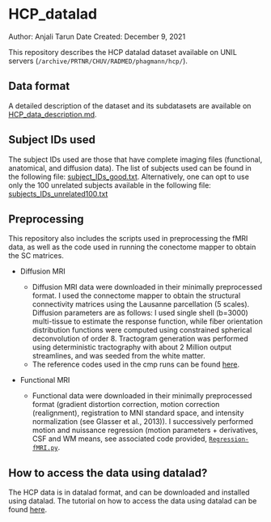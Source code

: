 # HCP_datalad

Author: Anjali Tarun
Date Created: December 9, 2021

This repository describes the HCP datalad dataset available on UNIL servers (`/archive/PRTNR/CHUV/RADMED/phagmann/hcp/`).

## Data format

A detailed description of the dataset and its subdatasets are available on [HCP_data_description.md](https://github.com/abtarun/HCP_datalad/blob/main/HCP_data_description.md).

## Subject IDs used

The subject IDs used are those that have complete imaging files (functional, anatomical, and diffusion data). The list of subjects used can be found in the following file: [subject_IDs_good.txt](https://github.com/abtarun/HCP_datalad/blob/main/subject_IDs_good.txt). Alternatively, one can opt to use only the 100 unrelated subjects available in the following file: [subjects_IDs_unrelated100.txt](https://github.com/abtarun/HCP_datalad/blob/main/subjects_IDs_unrelated100.txt)

## Preprocessing 

This repository also includes the scripts used in preprocessing the fMRI data, as well as the code used in running the conectome mapper to obtain the SC matrices.

  * Diffusion MRI
    * Diffusion MRI data were downloaded in their minimally preprocessed format. I used the connectome mapper to obtain the structural connectivity matrices using the Lausanne parcellation (5 scales). Diffusion parameters are as follows: I used single shell (b=3000) multi-tissue to estimate the response function, while fiber orientation distribution functions were computed using constrained spherical deconvolution of order 8. Tractogram generation was performed using deterministic tractography with about 2 Million output streamlines, and was seeded from the white matter. 
    * The reference codes used in the cmp runs can be found [here](https://github.com/abtarun/HCP_datalad/blob/main/diffusion).
    
  * Functional MRI
    * Functional data were downloaded in their minimally preprocessed format (gradient distortion correction, motion correction (realignment), registration to MNI standard space, and intensity normalization (see Glasser et al., 2013)). I successively performed motion and  nuissance regression (motion parameters + derivatives, CSF and WM means, see associated code provided, [`Regression-fMRI.py`](https://github.com/abtarun/HCP_datalad/blob/main/Regression-fMRI.py).


## How to access the data using datalad?

The HCP data is in datalad format, and can be downloaded and installed using datalad. The tutorial on how to access the data using datalad can be found [here](https://github.com/abtarun/HCP_datalad/blob/main/HCP_datalad_info.md).

